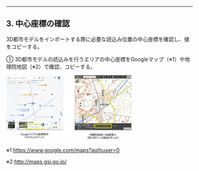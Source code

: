 
<br>

------



## 3.  中心座標の確認

3D都市モデルをインポートする際に必要な読込み位置の中心座標を確認し、値をコピーする。

① 3D都市モデルの読込みを行うエリアの中心座標をGoogleマップ（※1）や地理院地図（※2）で確認、コピーする。



<img src="../resources/userMan/1-3-1.png" style="zoom: 33%;" />

※1 https://www.google.com/maps?authuser=0

※2 http://maps.gsi.go.jp/





